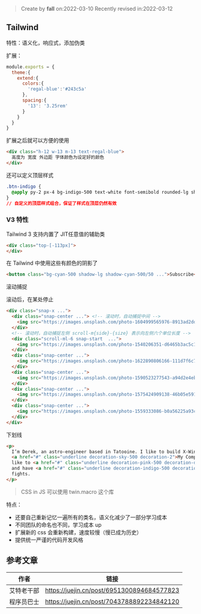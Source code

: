 > Create by **fall** on:2022-03-10
> Recently revised in:2022-03-12

## Tailwind

特性：语义化，响应式，添加伪类

扩展：

```js
module.exports = {
  theme:{
    extend:{
      colors:{
        'regal-blue':'#243c5a'
      },
      spacing:{
        '13': '3.25rem'
      }
    }
  }
}
```

扩展之后就可以方便的使用

```html
<div class="h-12 w-13 m-13 text-regal-blue">
  高度为 宽度 外边距 字体颜色为设定好的颜色
</div>
```

还可以定义顶层样式

```css
.btn-indigo {
  @apply py-2 px-4 bg-indigo-500 text-white font-semibold rounded-lg shadow-md hover:bg-indigo-700 focus:outline-none focus:ring-2 focus:ring-indigo-400 focus:ring-opacity-75;
}
// 自定义的顶层样式组合，保证了样式在顶层仍然有效
```



### V3 特性

Tailwind 3 支持内置了 JIT任意值的辅助类

```html
<div class="top-[-113px]">
</div>
```

在 Tailwind 中使用这些有颜色的阴影了

```html
<button class="bg-cyan-500 shadow-lg shadow-cyan-500/50 ...">Subscribe</button>
```

滚动捕捉

滚动后，在某处停止

```html
<div class="snap-x ...">
  <div class="snap-center ..."> <!-- 滚动时，自动捕捉中间 -->
    <img src="https://images.unsplash.com/photo-1604999565976-8913ad2ddb7c?ixlib=rb-1.2.1&ixid=MnwxMjA3fDB8MHxwaG90by1wYWdlfHx8fGVufDB8fHx8&auto=format&fit=crop&w=320&h=160&q=80" />
  </div>
  <!-- 滚动时，自动捕捉左侧 scroll-m{side}-{size} 表示向左侧六个单位长度 -->
  <div class="scroll-ml-6 snap-start  ...">
    <img src="https://images.unsplash.com/photo-1540206351-d6465b3ac5c1?ixlib=rb-1.2.1&ixid=MnwxMjA3fDB8MHxwaG90by1wYWdlfHx8fGVufDB8fHx8&auto=format&fit=crop&w=320&h=160&q=80" />
  </div>
  <div class="snap-center ...">
    <img src="https://images.unsplash.com/photo-1622890806166-111d7f6c7c97?ixlib=rb-1.2.1&ixid=MnwxMjA3fDB8MHxwaG90by1wYWdlfHx8fGVufDB8fHx8&auto=format&fit=crop&w=320&h=160&q=80" />
  </div>
  <div class="snap-center ...">
    <img src="https://images.unsplash.com/photo-1590523277543-a94d2e4eb00b?ixlib=rb-1.2.1&ixid=MnwxMjA3fDB8MHxwaG90by1wYWdlfHx8fGVufDB8fHx8&auto=format&fit=crop&w=320&h=160&q=80" />
  </div>
  <div class="snap-center ...">
    <img src="https://images.unsplash.com/photo-1575424909138-46b05e5919ec?ixlib=rb-1.2.1&ixid=MnwxMjA3fDB8MHxwaG90by1wYWdlfHx8fGVufDB8fHx8&auto=format&fit=crop&w=320&h=160&q=80" />
  </div>
  <div class="snap-center ...">
    <img src="https://images.unsplash.com/photo-1559333086-b0a56225a93c?ixlib=rb-1.2.1&ixid=MnwxMjA3fDB8MHxwaG90by1wYWdlfHx8fGVufDB8fHx8&auto=format&fit=crop&w=320&h=160&q=80" />
  </div>
</div>
```

下划线

```html
<p>
  I’m Derek, an astro-engineer based in Tatooine. I like to build X-Wings at
  <a href="#" class="underline decoration-sky-500 decoration-2">My Company, Inc</a>. Outside of work, I
  like to <a href="#" class="underline decoration-pink-500 decoration-dotted decoration-2">watch pod-racing</a>
  and have <a href="#" class="underline decoration-indigo-500 decoration-wavy decoration-2">light-saber</a>
  fights.
</p>
```



> CSS in JS 可以使用 twin.macro 这个库

特点：

- 还要自己重新记忆一遍所有的类名，语义化减少了一部分学习成本
- 不同团队的命名也不同，学习成本 up
- 扩展新的 css 会重新构建，速度较慢（慢已成为历史）
- 提供统一严谨的代码开发风格



## 参考文章

| 作者       | 链接                                       |
| ---------- | ------------------------------------------ |
| 艾特老干部 | https://juejin.cn/post/6951300894684577823 |
| 程序员巴士 | https://juejin.cn/post/7043788892234842120 |

